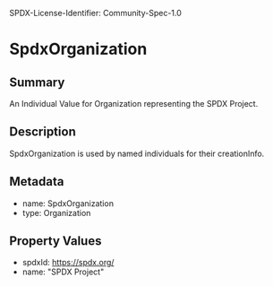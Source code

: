 SPDX-License-Identifier: Community-Spec-1.0

# SpdxOrganization

## Summary

An Individual Value for Organization representing the SPDX Project.

## Description

SpdxOrganization is used by named individuals for their creationInfo.

## Metadata

- name: SpdxOrganization
- type: Organization

## Property Values

- spdxId: https://spdx.org/
- name: "SPDX Project"
